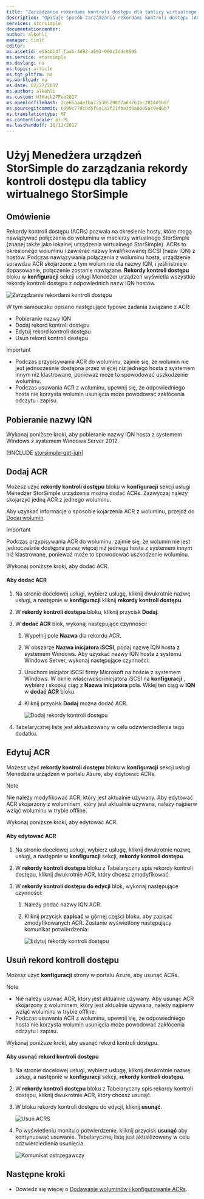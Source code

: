 ```yaml
---
title: "Zarządzanie rekordami kontroli dostępu dla tablicy wirtualnego StorSimple | Dokumentacja firmy Microsoft"
description: "Opisuje sposób zarządzania rekordami kontroli dostępu (ACRs) do określenia, które hosty mogą łączyć się woluminu w macierzy wirtualnych StorSimple z."
services: storsimple
documentationcenter: 
author: alkohli
manager: timlt
editor: 
ms.assetid: e154bb4f-faab-4d92-a593-900c3ddc9595
ms.service: storsimple
ms.devlang: na
ms.topic: article
ms.tgt_pltfrm: na
ms.workload: na
ms.date: 02/27/2017
ms.author: alkohli
ms.custom: H1Hack27Feb2017
ms.openlocfilehash: 2ce65aa4efba735305208f7a6d761bc2814d1b8f
ms.sourcegitcommit: 6699c77dcbd5f8a1a2f21fba3d0a0005ac9ed6b7
ms.translationtype: MT
ms.contentlocale: pl-PL
ms.lasthandoff: 10/11/2017
---
```

# <a name="use-storsimple-device-manager-to-manage-access-control-records-for-storsimple-virtual-array"></a>Użyj Menedżera urządzeń StorSimple do zarządzania rekordy kontroli dostępu dla tablicy wirtualnego StorSimple

## <a name="overview"></a>Omówienie

Rekordy kontroli dostępu (ACRs) pozwala na określenie hosty, które mogą nawiązywać połączenia do woluminu w macierzy wirtualnego StorSimple (znanej także jako lokalnej urządzenia wirtualnego StorSimple). ACRs to określonego woluminu i zawierać nazwy kwalifikowanej iSCSI (nazw IQN) z hostów. Podczas nawiązywania połączenia z woluminu hosta, urządzenie sprawdza ACR skojarzone z tym woluminie dla nazwy IQN, i jeśli istnieje dopasowanie, połączenie zostanie nawiązane. **Rekordy kontroli dostępu** bloku w **konfiguracji** sekcji usługi Menedżer urządzeń wyświetla wszystkie rekordy kontroli dostępu z odpowiednich nazw IQN hostów.

![Zarządzanie rekordami kontroli dostępu](./media/storsimple-virtual-array-manage-acrs/ova-manage-acrs.png)

W tym samouczku opisano następujące typowe zadania związane z ACR:

* Pobieranie nazwy IQN
* Dodaj rekord kontroli dostępu
* Edytuj rekord kontroli dostępu
* Usuń rekord kontroli dostępu

> [!IMPORTANT]
> 
> * Podczas przypisywania ACR do woluminu, zajmie się, że wolumin nie jest jednocześnie dostępna przez więcej niż jednego hosta z systemem innym niż klastrowane, ponieważ może to spowodować uszkodzenie woluminu.
> * Podczas usuwania ACR z woluminu, upewnij się, że odpowiedniego hosta nie korzysta wolumin usunięcia może powodować zakłócenia odczytu i zapisu.


## <a name="get-the-iqn"></a>Pobieranie nazwy IQN

Wykonaj poniższe kroki, aby pobieranie nazwy IQN hosta z systemem Windows z systemem Windows Server 2012.

[!INCLUDE [storsimple-get-iqn](../../includes/storsimple-get-iqn.md)]

## <a name="add-an-acr"></a>Dodaj ACR

Możesz użyć **rekordy kontroli dostępu** bloku w **konfiguracji** sekcji usługi Menedżer StorSimple urządzenia można dodać ACRs. Zazwyczaj należy skojarzyć jedną ACR z jednego woluminu.

Aby uzyskać informacje o sposobie kojarzenia ACR z woluminu, przejdź do [Dodaj wolumin](storsimple-virtual-array-deploy3-iscsi-setup.md#step-3-add-a-volume).

> [!IMPORTANT]
> Podczas przypisywania ACR do woluminu, zajmie się, że wolumin nie jest jednocześnie dostępna przez więcej niż jednego hosta z systemem innym niż klastrowane, ponieważ może to spowodować uszkodzenie woluminu.


Wykonaj poniższe kroki, aby dodać ACR.

#### <a name="to-add-an-acr"></a>Aby dodać ACR

1. Na stronie docelowej usługi, wybierz usługę, kliknij dwukrotnie nazwę usługi, a następnie w **konfiguracji** kliknij **rekordy kontroli dostępu**.
2. W **rekordy kontroli dostępu** bloku, kliknij przycisk **Dodaj**.
3. W **dodać ACR** blok, wykonaj następujące czynności:
   
    1. Wypełnij pole **Nazwa** dla rekordu ACR.
    
    2. W obszarze **Nazwa inicjatora iSCSI**, podaj nazwę IQN hosta z systemem Windows. Aby uzyskać nazwy IQN hosta z systemu Windows Server, wykonaj następujące czynności:
   
    3. Uruchom inicjator iSCSI firmy Microsoft na hoście z systemem Windows. W oknie właściwości inicjatora iSCSI na **konfiguracji** , wybierz i skopiuj ciąg z **Nazwa inicjatora** pola.
    Wklej ten ciąg w **IQN** w **dodać ACR** bloku.
   
    6. Kliknij przycisk **Dodaj** można dodać ACR.  
   
        ![Dodaj rekordy kontroli dostępu](./media/storsimple-virtual-array-manage-acrs/ova-add-acrs.png)
4. Tabelarycznej listę jest aktualizowany w celu odzwierciedlenia tego dodatku.

## <a name="edit-an-acr"></a>Edytuj ACR

Możesz użyć **rekordy kontroli dostępu** bloku w **konfiguracji** sekcji usługi Menedżera urządzeń w portalu Azure, aby edytować ACRs.

> [!NOTE]
> Nie należy modyfikować ACR, który jest aktualnie używany. Aby edytować ACR skojarzony z woluminem, który jest aktualnie używana, należy najpierw wziąć woluminu w trybie offline.


Wykonaj poniższe kroki, aby edytować ACR.

#### <a name="to-edit-an-acr"></a>Aby edytować ACR

1. Na stronie docelowej usługi, wybierz usługę, kliknij dwukrotnie nazwę usługi, a następnie w **konfiguracji** sekcji, **rekordy kontroli dostępu**.
2. W **rekordy kontroli dostępu** bloku z Tabelaryczny spis rekordy kontroli dostępu, kliknij dwukrotnie ACR, który chcesz zmodyfikować.
3. W **rekordy kontroli dostępu do edycji** blok, wykonaj następujące czynności:
   
    1. Należy podać nazwy IQN ACR.
   
    2. Kliknij przycisk **zapisać** w górnej części bloku, aby zapisać zmodyfikowanych ACR. Zostanie wyświetlony następujący komunikat potwierdzenia:
   
        ![Edytuj rekordy kontroli dostępu](./media/storsimple-virtual-array-manage-acrs/ova-edit-acrs.png)

## <a name="delete-an-access-control-record"></a>Usuń rekord kontroli dostępu

Możesz użyć **konfiguracji** strony w portalu Azure, aby usunąć ACRs.

> [!NOTE]
> 
> * Nie należy usuwać ACR, który jest aktualnie używany. Aby usunąć ACR skojarzony z woluminem, który jest aktualnie używana, należy najpierw wziąć woluminu w trybie offline.
> * Podczas usuwania ACR z woluminu, upewnij się, że odpowiedniego hosta nie korzysta wolumin usunięcia może powodować zakłócenia odczytu i zapisu.


Wykonaj poniższe kroki, aby usunąć rekord kontroli dostępu.

#### <a name="to-delete-an-access-control-record"></a>Aby usunąć rekord kontroli dostępu

1. Na stronie docelowej usługi, wybierz usługę, kliknij dwukrotnie nazwę usługi, a następnie w **konfiguracji** sekcji, **rekordy kontroli dostępu**.

2. W **rekordy kontroli dostępu** bloku z Tabelaryczny spis rekordy kontroli dostępu, kliknij dwukrotnie ACR, który chcesz usunąć.

3. W bloku rekordy kontroli dostępu do edycji, kliknij **usunąć**.
   
    ![Usuń ACRS](./media/storsimple-virtual-array-manage-acrs/ova-del-acrs.png)

4. Po wyświetleniu monitu o potwierdzenie, kliknij przycisk **usunąć** aby kontynuować usuwanie. Tabelarycznej listę jest aktualizowany w celu odzwierciedlenia usunięcia.
   
   ![Komunikat ostrzegawczy](./media/storsimple-virtual-array-manage-acrs/ova-del-acrs-warning.png)

## <a name="next-steps"></a>Następne kroki

* Dowiedz się więcej o [Dodawanie woluminów i konfigurowanie ACRs](storsimple-virtual-array-deploy3-iscsi-setup.md#step-3-add-a-volume).

